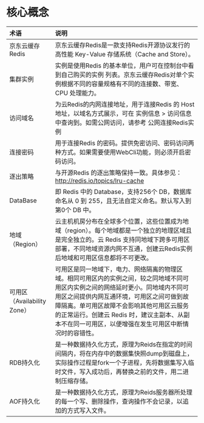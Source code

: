 # 核心概念

| 术语 |  说明  |
| :--- | :---  |
| 京东云缓存Redis  |  	京东云缓存Redis是一款支持Redis开源协议发行的高性能 Key-Value 存储系统（Cache and Store）。
| 集群实例	  |  实例是使用Redis 的基本单位，用户可在控制台中看到自己购买的实例 列表。京东云缓存Redis对单个实例根据不同的容量规格有不同的连接数、带宽、CPU 处理能力。
| 访问域名  |  	为云Redis的内网连接地址，用于连接Redis 的 Host 地址，以域名方式展示，可在 实例信息 > 访问信息 中查询到。如需公网访问，请参考  公网连接Redis实例
| 连接密码  |  	用于连接Redis 的密码。提供免密访问、密码访问两种方式。如果需要使用WebCli功能，则必须开启密码访问。
| 逐出策略  |  	与开源Redis 的逐出策略保持一致。具体参见：http://redis.io/topics/lru-cache
| DataBase  |  	即 Redis 中的 Database，支持256个 DB，数据库命名从 0 到 255，且无法自定义命名。默认写入到第0个 DB 中。
| 地域（Region）  |  	云主机机房分布在全球多个位置，这些位置成为地域（region）。每个地域都是一个独立的地理区域且是完全独立的。云 Redis 支持同地域下跨多可用区部署，不同地域资源内网不互通，创建云Redis实例后地域和可用区信息都将不可更改。
| 可用区（Availability Zone）  |  	可用区是同一地域下，电力、网络隔离的物理区域。相同可用区内的实例之间，较之同地域不同可用区内实例之间的网络延时更小。同地域内不同可用区之间提供内网互通环境，可用区之间可做到故障隔离。单可用区故障不会影响其他可用区云服务的正常运行。创建云 Redis 时，建议主副本、从副本不在同一可用区，以便增强在发生可用区中断情况时的容错性。
| RDB持久化  |  	是一种数据持久化方式，原理为Reids在指定的时间间隔内，将在内存中的数据集快照dump到磁盘上，实际操作过程是fork一个子进程，先将数据集写入临时文件，写入成功后，再替换之前的文件，用二进制压缩存储。
| AOF持久化  |  	是一种数据持久化方式，原理为Reids服务器所处理的每一个写、删除操作，查询操作不会记录，以追加的方式写入文件。

